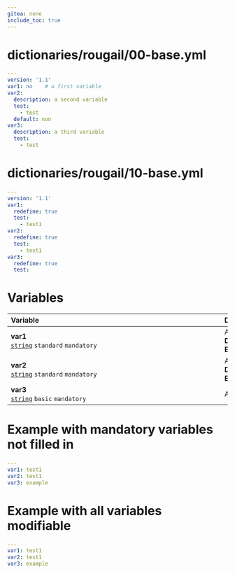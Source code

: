 ```yaml
---
gitea: none
include_toc: true
---
```

# dictionaries/rougail/00-base.yml

```yaml
---
version: '1.1'
var1: no    # a first variable
var2:
  description: a second variable
  test:
    - test
  default: non
var3:
  description: a third variable
  test:
    - test
```
# dictionaries/rougail/10-base.yml

```yaml
---
version: '1.1'
var1:
  redefine: true
  test:
    - test1
var2:
  redefine: true
  test:
    - test1
var3:
  redefine: true
  test:
```
# Variables

| Variable&nbsp;&nbsp;&nbsp;&nbsp;&nbsp;&nbsp;&nbsp;&nbsp;&nbsp;&nbsp;&nbsp;&nbsp;&nbsp;&nbsp;&nbsp;&nbsp;&nbsp;&nbsp;&nbsp;&nbsp;&nbsp;&nbsp;&nbsp;&nbsp;&nbsp;&nbsp;&nbsp;&nbsp;&nbsp;&nbsp;&nbsp;&nbsp;&nbsp;&nbsp;&nbsp;&nbsp;&nbsp;&nbsp;&nbsp;&nbsp;&nbsp;&nbsp;&nbsp;&nbsp;&nbsp;&nbsp;&nbsp;&nbsp;&nbsp;&nbsp;&nbsp;&nbsp;&nbsp;&nbsp;&nbsp;&nbsp;&nbsp;&nbsp;&nbsp;&nbsp;&nbsp;&nbsp;&nbsp;&nbsp;&nbsp;&nbsp;&nbsp;&nbsp;&nbsp;&nbsp;&nbsp;&nbsp;&nbsp;&nbsp;&nbsp;&nbsp;&nbsp;&nbsp;&nbsp;&nbsp;&nbsp;&nbsp;&nbsp;&nbsp;&nbsp;&nbsp;&nbsp;&nbsp;&nbsp;&nbsp;&nbsp;&nbsp;&nbsp;&nbsp;&nbsp;   | Description&nbsp;&nbsp;&nbsp;&nbsp;&nbsp;&nbsp;&nbsp;&nbsp;&nbsp;&nbsp;&nbsp;&nbsp;&nbsp;&nbsp;&nbsp;&nbsp;&nbsp;&nbsp;&nbsp;&nbsp;&nbsp;&nbsp;&nbsp;&nbsp;&nbsp;&nbsp;&nbsp;&nbsp;&nbsp;&nbsp;&nbsp;&nbsp;&nbsp;&nbsp;&nbsp;&nbsp;&nbsp;&nbsp;&nbsp;&nbsp;&nbsp;&nbsp;&nbsp;&nbsp;&nbsp;&nbsp;&nbsp;&nbsp;&nbsp;&nbsp;&nbsp;&nbsp;&nbsp;&nbsp;&nbsp;&nbsp;&nbsp;&nbsp;&nbsp;&nbsp;&nbsp;&nbsp;&nbsp;&nbsp;&nbsp;&nbsp;&nbsp;&nbsp;&nbsp;&nbsp;&nbsp;&nbsp;&nbsp;&nbsp;&nbsp;&nbsp;&nbsp;&nbsp;&nbsp;&nbsp;&nbsp;&nbsp;&nbsp;&nbsp;&nbsp;&nbsp;&nbsp;&nbsp;&nbsp;&nbsp;&nbsp;&nbsp;   |
|------------------------------------------------------------------------------------------------------------------------------------------------------------------------------------------------------------------------------------------------------------------------------------------------------------------------------------------------------------------------------------------------------------------------------------------------------------------------------------------------------------------------------------------------------------------------------------------------------|---------------------------------------------------------------------------------------------------------------------------------------------------------------------------------------------------------------------------------------------------------------------------------------------------------------------------------------------------------------------------------------------------------------------------------------------------------------------------------------------------------------------------------------------------------------------------------------|
| **var1**<br/>[`string`](https://rougail.readthedocs.io/en/latest/variable.html#variables-types) `standard` `mandatory`                                                                                                                                                                                                                                                                                                                                                                                                                                                                               | A first variable.<br/>**Default**: no<br/>**Example**: test1                                                                                                                                                                                                                                                                                                                                                                                                                                                                                                                          |
| **var2**<br/>[`string`](https://rougail.readthedocs.io/en/latest/variable.html#variables-types) `standard` `mandatory`                                                                                                                                                                                                                                                                                                                                                                                                                                                                               | A second variable.<br/>**Default**: non<br/>**Example**: test1                                                                                                                                                                                                                                                                                                                                                                                                                                                                                                                        |
| **var3**<br/>[`string`](https://rougail.readthedocs.io/en/latest/variable.html#variables-types) `basic` `mandatory`                                                                                                                                                                                                                                                                                                                                                                                                                                                                                  | A third variable.                                                                                                                                                                                                                                                                                                                                                                                                                                                                                                                                                                     |


# Example with mandatory variables not filled in

```yaml
---
var1: test1
var2: test1
var3: example
```
# Example with all variables modifiable

```yaml
---
var1: test1
var2: test1
var3: example
```
